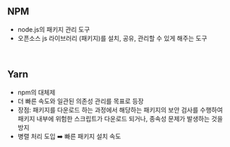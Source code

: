 ## NPM
- node.js의 패키지 관리 도구
- 오픈소스 js 라이브러리 (패키지)를 설치, 공유, 관리할 수 있게 해주는 도구 
<br>

## Yarn
- npm의 대체제
- 더 빠른 속도와 일관된 의존성 관리를 목표로 등장
- 장점: 패키지를 다운로드 하는 과정에서 해당하는 패키지의 보안 검사를 수행하여 패키지 내부에 위험한 스크립트가 다운로드 되거나, 종속성 문제가 발생하는 것을 방지
- 병렬 처리 도입 ➡️ 빠른 패키지 설치 속도